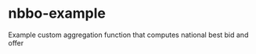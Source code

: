 nbbo-example
============

Example custom aggregation function that computes national best bid and offer
